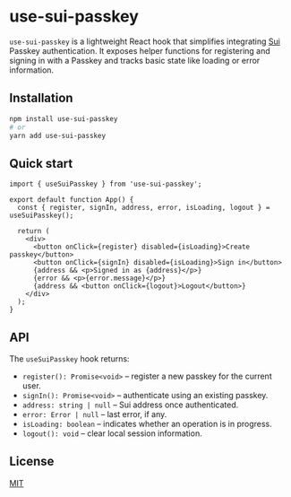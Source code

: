 # use-sui-passkey

`use-sui-passkey` is a lightweight React hook that simplifies integrating [Sui](https://sui.io) Passkey authentication. It exposes helper functions for registering and signing in with a Passkey and tracks basic state like loading or error information.

## Installation

```bash
npm install use-sui-passkey
# or
yarn add use-sui-passkey
```

## Quick start

```tsx
import { useSuiPasskey } from 'use-sui-passkey';

export default function App() {
  const { register, signIn, address, error, isLoading, logout } = useSuiPasskey();

  return (
    <div>
      <button onClick={register} disabled={isLoading}>Create passkey</button>
      <button onClick={signIn} disabled={isLoading}>Sign in</button>
      {address && <p>Signed in as {address}</p>}
      {error && <p>{error.message}</p>}
      {address && <button onClick={logout}>Logout</button>}
    </div>
  );
}
```

## API

The `useSuiPasskey` hook returns:

- `register(): Promise<void>` – register a new passkey for the current user.
- `signIn(): Promise<void>` – authenticate using an existing passkey.
- `address: string | null` – Sui address once authenticated.
- `error: Error | null` – last error, if any.
- `isLoading: boolean` – indicates whether an operation is in progress.
- `logout(): void` – clear local session information.

## License

[MIT](https://opensource.org/licenses/MIT)

